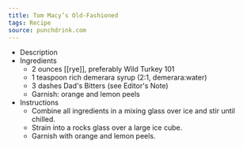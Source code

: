 ```yaml
---
title: Tom Macy’s Old-Fashioned
tags: Recipe
source: punchdrink.com
---
```


- Description
- Ingredients
	- 2 ounces [[rye]], preferably Wild Turkey 101
	- 1 teaspoon rich demerara syrup (2:1, demerara:water)
	- 3 dashes Dad's Bitters (see Editor's Note)
	- Garnish: orange and lemon peels
- Instructions
	- Combine all ingredients in a mixing glass over ice and stir until chilled.
	- Strain into a rocks glass over a large ice cube.
	- Garnish with orange and lemon peels.